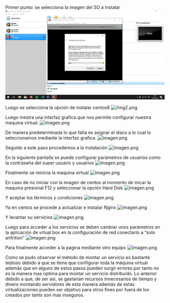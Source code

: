 Primer punto: se selecciona la imagen del SO a instalar
 <img src="Images/img1.jpg">
 <br>

Luego se selecciona la opción de instalar centos8
![/img2.png](attachment:https://github.com/JCmoctezuma/Escenarios_Distribuidos/tree/master/Images/img2.jpg)
 
Luego mestra una interfaz grafica que nos permite configurar nuestra maquina virtual.
![imagen.png](attachment:imagen.png)
 
 De manera predeterminada lo que falta es asignar el disco a lo cual lo seleccionamos mediante la interfaz grafica. 
 ![imagen.png](attachment:imagen.png)
 
Seguido a este paso procedemos a la instalación
![imagen.png](attachment:imagen.png)
 
En la siguiente pantalla se puede configurar parámetros de usuarios como la contraseña del super usuario y usuarios
![imagen.png](attachment:imagen.png)
 

Finalmente se reinicia la maquina virtual
![imagen.png](attachment:imagen.png)
 
En caso de no iniciar con la imagen de centos al momento de inicar la maquina presional F12 y seleccionar la opción Hard Disk 
 ![imagen.png](attachment:imagen.png)
 
Y aceptar los términos y condiciones
![imagen.png](attachment:imagen.png)
 
Ya en centos se procede a actualizar e instalar Nginx
![imagen.png](attachment:imagen.png)
 
Y levantar su servicios
![imagen.png](attachment:imagen.png) 

Luego para acceder a los servicios se deben cambiar unos parámetros en la aplicación de vrtual box en la configuración de red conectarlo a “solo anfrition”
 ![imagen.png](attachment:imagen.png)

Para finalmente acceder a la pagina mediante otro equipo
 ![imagen.png](attachment:imagen.png)

Como se pudo observar el método de montar un servicio es bastante tedioso debido a que se tiene que configurar toda la máquina virtual además que en alguno de estos pasos pueden surgir errores por tanto no es la manera mas optima para montar un servicio distribuido. Lo anterior debido a que, de ser asi, se gastarían recursos innecesarios de tiempo y dinero montando servidores de esta manera además de estas virtualizaciones pueden ser objetivo para otros fines por fuera de los creados por tanto son mas inseguros.
